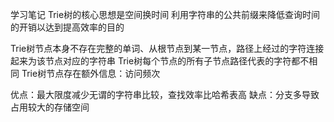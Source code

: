 学习笔记
Trie树的核心思想是空间换时间
利用字符串的公共前缀来降低查询时间的开销以达到提高效率的目的



Trie树节点本身不存在完整的单词、从根节点到某一节点，路径上经过的字符连接起来为该节点对应的字符串
Trie树每个节点的所有子节点路径代表的字符都不相同
Trie树节点存在额外信息：访问频次

优点：最大限度减少无谓的字符串比较，查找效率比哈希表高
缺点：分支多导致占用较大的存储空间
